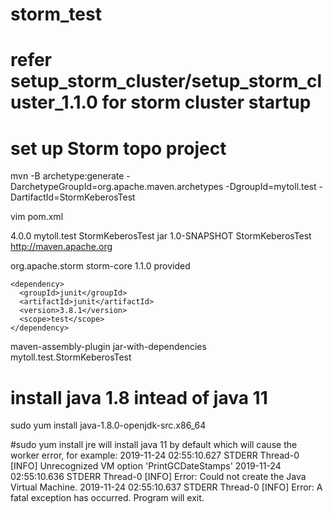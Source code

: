 # storm_test
# refer setup_storm_cluster/setup_storm_cluster_1.1.0 for storm cluster startup

# set up Storm topo project

mvn -B archetype:generate -DarchetypeGroupId=org.apache.maven.archetypes -DgroupId=mytoll.test -DartifactId=StormKeberosTest



vim pom.xml

<project xmlns="http://maven.apache.org/POM/4.0.0" xmlns:xsi="http://www.w3.org/2001/XMLSchema-instance"
  xsi:schemaLocation="http://maven.apache.org/POM/4.0.0 http://maven.apache.org/maven-v4_0_0.xsd">
  <modelVersion>4.0.0</modelVersion>
  <groupId>mytoll.test</groupId>
  <artifactId>StormKeberosTest</artifactId>
  <packaging>jar</packaging>
  <version>1.0-SNAPSHOT</version>
  <name>StormKeberosTest</name>
  <url>http://maven.apache.org</url>
  <dependencies>


<dependency>
      <groupId>org.apache.storm</groupId>
      <artifactId>storm-core</artifactId>
      <version>1.1.0</version>
      <scope>provided</scope>
    </dependency>

    <dependency>
      <groupId>junit</groupId>
      <artifactId>junit</artifactId>
      <version>3.8.1</version>
      <scope>test</scope>
    </dependency>
  </dependencies>
    <build>
      <plugins>
          <plugin>
          <artifactId>maven-assembly-plugin</artifactId>
          <configuration>
            <descriptorRefs>
              <descriptorRef>jar-with-dependencies</descriptorRef>
            </descriptorRefs>
            <archive>
              <manifest>
                <mainClass>mytoll.test.StormKeberosTest</mainClass>
              </manifest>
            </archive>
          </configuration>
        </plugin>
      </plugins>
  </build>
</project>



# install java 1.8 intead of java 11

sudo yum install java-1.8.0-openjdk-src.x86_64

#sudo yum install jre will install java 11 by default which will cause the worker error, for example:
2019-11-24 02:55:10.627 STDERR Thread-0 [INFO] Unrecognized VM option 'PrintGCDateStamps'
2019-11-24 02:55:10.636 STDERR Thread-0 [INFO] Error: Could not create the Java Virtual Machine.
2019-11-24 02:55:10.637 STDERR Thread-0 [INFO] Error: A fatal exception has occurred. Program will exit.


